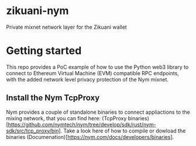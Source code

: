 # zikuani-nym
Private mixnet network layer for the Zikuani wallet

# Getting started

This repo provides a PoC example of how to use the Python web3 library to connect to Ethereum Virtual Machine (EVM) compatible RPC endpoints, with the added network level privacy protection of the Nym mixnet.

## Install the Nym TcpProxy

Nym provides a couple of standalone binaries to connect appliactions to the mixing network, that you can find here: (TcpProxy binaries)[https://github.com/nymtech/nym/tree/develop/sdk/rust/nym-sdk/src/tcp_proxy/bin]. Take a look here of how to compile or dowload the binaries (Documenation)[https://nym.com/docs/developers/binaries].


